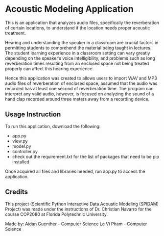 # Acoustic Modeling Application
This is an application that analyzes audio files, specifically the reverberation of certain locations, to understand if the location needs proper acoustic treatment. <br />

Hearing and understanding the speaker in a classroom are crucial factors in permitting students to comprehend the material being taught in lectures. The student learning experience in a classroom setting can vary greatly depending on the speaker’s voice intelligibility, and problems such as long reverberation times resulting from an enclosed space not being treated properly can affect this hearing experience. <br />

Hence this application was created to allows users to import WAV and MP3 audio files of reverberation of enclosed space, assumed that the audio was recorded has at least one second of reverberation time. The program can interpret any valid audio, however, is focused on analyzing the sound of a hand clap recorded around three meters away from a recording device. <br />

## Usage Instruction
To run this application, download the following:
- app.py
- view.py
- model.py
- controller.py
- check out the requirement.txt for the list of packages that need to be pip installed

Once acquired all files and libraries needed, run app.py to access the application. <br />

## Credits
This project (Scientific Python Interactive Data Acoustic Modeling (SPIDAM) Project) was made under the instructions of Dr. Christian Navarro for the course COP2080 at Florida Polytechnic University.

Made by:
Aidan Guenther - Computer Science
Le Vi Pham - Computer Science
